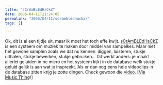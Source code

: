 ```yaml
---
title: "sCrAmBLEdHaCkZ"
date: 2006-04-11T21:24:05
permalink: "2006/04/11/scrambledhackz/"
tags: []

---
```

Ok, dit is al een tijdje uit, maar ik moet het toch effe kwijt. [sCrAmBLEdHaCkZ](http://www.popmodernism.org/scrambledhackz/ "http://www.popmodernism.org/scrambledhackz/") is een systeem om muziek te maken door middel van sampelkes. Maar niet het gewone samplen zoals we dat nu kennen: diggen, luisteren, stukje uithalen, stukje bewerken, stukje gebruiken… Dit werkt anders: je maakt allerlei geluiden in ne micro en het systeem kijkt in de database welk stukje geluid gelijk is aan wat je inspreekt. Als er dan nog eens hele videoclips in de database zitten krijg je zotte dingen. Check gewoon die [video](http://www.youtube.com/p.swf?video_id=eRlhKaxcKpA&eurl=http%3A//www.popmodernism.org/scrambledhackz/%3Fc%3D4&iurl=http%3A//static18.youtube.com/vi/eRlhKaxcKpA/2.jpg "http://www.youtube.com/p.swf?video_id=eRlhKaxcKpA&eurl=http%3A//www.popmodernism.org/scrambledhackz/%3Fc%3D4&iurl=http%3A//static18.youtube.com/vi/eRlhKaxcKpA/2.jpg"). \[[Via Music Thing](http://musicthing.blogspot.com/2006/03/live-remix-machine-with-human-beatbox.html "http://musicthing.blogspot.com/2006/03/live-remix-machine-with-human-beatbox.html")\]
